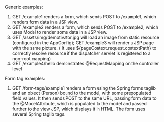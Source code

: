 Generic examples:

1. GET /example1 renders a form, which sends POST to /example1, which renders form data in a JSP view.
2. GET /example2 renders a form, which sends POST to /example2, which uses Model to render some data in a JSP view.
3. GET /assets/img/demotivator.jpg will load an image from static resource (configured in the AppConfig);
GET /example3 will render a JSP page with the same picture. ( It uses ${pageContext.request.contextPath} to correctly resolve
resource if the dispatcher servlet is registered to a non-root mapping)
4. GET /example4/hello demonstrates @RequestMapping on the controller level

Form tag examples:

1. GET /form-tags/example1 renders a form using the Spring forms taglib and an object (Person) bound to the model, with some prepopulated field values.
It then sends POST to the same URL, passing form data to the @ModelAttribute, which is populated to the model and
passed further to the view JSP, which displays it in HTML. The form uses several Spring taglib tags.

